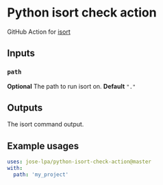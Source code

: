 # Python isort check action

GitHub Action for [isort](https://pycqa.github.io/isort/)


## Inputs

### `path`

**Optional** The path to run isort on.
**Default** `"."`

## Outputs

The isort command output.

## Example usages

```yaml
uses: jose-lpa/python-isort-check-action@master
with:
  path: 'my_project'
```
